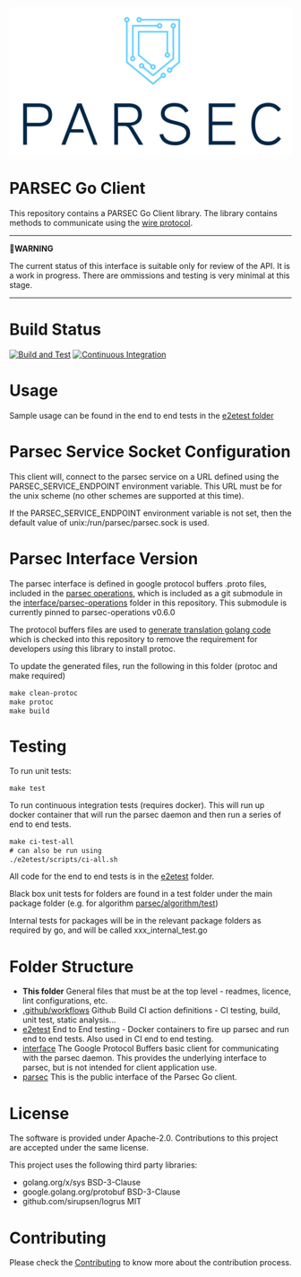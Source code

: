 <!--
  -- Copyright 2021 Contributors to the Parsec project.
  -- SPDX-License-Identifier: Apache-2.0

  --
  -- Licensed under the Apache License, Version 2.0 (the "License"); you may
  -- not use this file except in compliance with the License.
  -- You may obtain a copy of the License at
  --
  -- http://www.apache.org/licenses/LICENSE-2.0
  --
  -- Unless required by applicable law or agreed to in writing, software
  -- distributed under the License is distributed on an "AS IS" BASIS, WITHOUT
  -- WARRANTIES OR CONDITIONS OF ANY KIND, either express or implied.
  -- See the License for the specific language governing permissions and
  -- limitations under the License.
--->

![PARSEC logo](./parsec-logo.png)
# PARSEC Go Client

This repository contains a PARSEC Go Client library.
The library contains methods to communicate using the [wire protocol](https://parallaxsecond.github.io/parsec-book/parsec_client/wire_protocol.html).

---
:imp:**WARNING** 

The current status of this interface is suitable only for review of the API.  It is a work in progress.  There are ommissions and testing is very minimal at this stage.

---

# Build Status
[![Build and Test](https://github.com/parallaxsecond/parsec-client-go/actions/workflows/build.yaml/badge.svg)](https://github.com/parallaxsecond/parsec-client-go/actions/workflows/build.yaml)
[![Continuous Integration](https://github.com/parallaxsecond/parsec-client-go/actions/workflows/ci-tests.yml/badge.svg)](https://github.com/parallaxsecond/parsec-client-go/actions/workflows/ci-tests.yml)
# Usage

Sample usage can be found in the end to end tests in the [e2etest folder](https://github.com/parallaxsecond/parsec-client-go/tree/master/e2etest)

# Parsec Service Socket Configuration

This client will, connect to the parsec service on a URL defined using the PARSEC_SERVICE_ENDPOINT environment variable.  This URL must be for the unix scheme (no other schemes are supported at this time).

If the PARSEC_SERVICE_ENDPOINT environment variable is not set, then the default value of unix:/run/parsec/parsec.sock is used.


# Parsec Interface Version

The parsec interface is defined in google protocol buffers .proto files, included in the [parsec operations](https://github.com/parallaxsecond/parsec-operations), which is included as a git submodule in the [interface/parsec-operations](https://github.com/parallaxsecond/parsec-client-go/tree/master/interface/parsec-operations) folder in this repository.  This submodule is currently pinned to parsec-operations v0.6.0

The protocol buffers files are used to [generate translation golang code](https://github.com/parallaxsecond/parsec-client-go/tree/master/interface/operations) which is checked into this repository to remove the requirement for developers *using* this library to install protoc.

To update the generated files, run the following in this folder (protoc and make required)

```
make clean-protoc
make protoc
make build
```

# Testing

To run unit tests:

```
make test
```

To run continuous integration tests (requires docker).  This will run up docker container that will run the parsec daemon and then run a series of end to end tests.  

``` 
make ci-test-all
# can also be run using
./e2etest/scripts/ci-all.sh
```

All code for the end to end tests is in the [e2etest](https://github.com/parallaxsecond/parsec-client-go/tree/master/e2etest) folder.

Black box unit tests for folders are found in a test folder under the main package folder (e.g. for algorithm [parsec/algorithm/test](https://github.com/parallaxsecond/parsec-client-go/tree/master/parsec/algorithm/test))

Internal tests for packages will be in the relevant package folders as required by go, and will be called xxx_internal_test.go

# Folder Structure

- **This folder** General files that must be at the top level - readmes, licence, lint configurations, etc.
- [.github/workflows](https://github.com/parallaxsecond/parsec-client-go/tree/master/.github/workflows) Github Build CI action definitions - CI testing, build, unit test, static analysis...
- [e2etest](https://github.com/parallaxsecond/parsec-client-go/tree/master/e2etest) End to End testing - Docker containers to fire up parsec and run end to end tests.  Also used in CI end to end testing.
- [interface](https://github.com/parallaxsecond/parsec-client-go/tree/master/interface) The Google Protocol Buffers basic client for communicating with the parsec daemon.  This provides the underlying interface to parsec, but is not intended for client application use.
- [parsec](https://github.com/parallaxsecond/parsec-client-go/tree/master/parsec) This is the public interface of the Parsec Go client.

# License

The software is provided under Apache-2.0. Contributions to this project are accepted under the same license.

This project uses the following third party libraries:
- golang.org/x/sys BSD-3-Clause
- google.golang.org/protobuf BSD-3-Clause
- github.com/sirupsen/logrus MIT


# Contributing

Please check the [Contributing](CONTRIBUTING.md) to know more about the contribution process.
